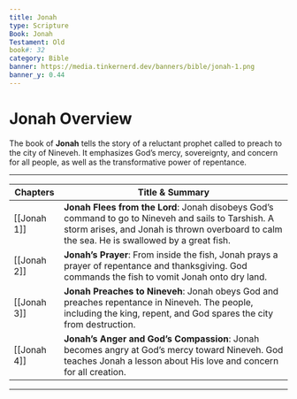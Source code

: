 ```yaml
---
title: Jonah
type: Scripture
Book: Jonah
Testament: Old
book#: 32
category: Bible
banner: https://media.tinkernerd.dev/banners/bible/jonah-1.png
banner_y: 0.44
---
```


# Jonah Overview

The book of **Jonah** tells the story of a reluctant prophet called to preach to the city of Nineveh. It emphasizes God’s mercy, sovereignty, and concern for all people, as well as the transformative power of repentance.

---

| Chapters | Title & Summary |
|----------|-----------------|
| [[Jonah 1]] | **Jonah Flees from the Lord**: Jonah disobeys God’s command to go to Nineveh and sails to Tarshish. A storm arises, and Jonah is thrown overboard to calm the sea. He is swallowed by a great fish. |
| [[Jonah 2]] | **Jonah’s Prayer**: From inside the fish, Jonah prays a prayer of repentance and thanksgiving. God commands the fish to vomit Jonah onto dry land. |
| [[Jonah 3]] | **Jonah Preaches to Nineveh**: Jonah obeys God and preaches repentance in Nineveh. The people, including the king, repent, and God spares the city from destruction. |
| [[Jonah 4]] | **Jonah’s Anger and God’s Compassion**: Jonah becomes angry at God’s mercy toward Nineveh. God teaches Jonah a lesson about His love and concern for all creation. |

---
